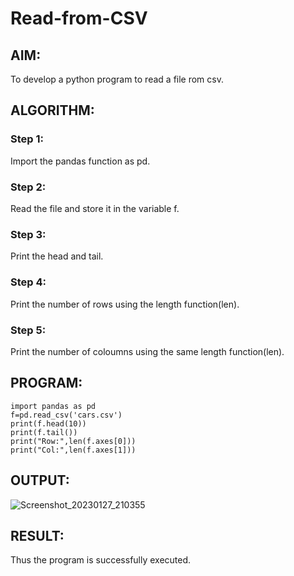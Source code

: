 # Read-from-CSV

## AIM:
To develop a python program to read a file rom csv.
## ALGORITHM:
### Step 1:
Import the pandas function as pd.
### Step 2:
Read the file and store it in the variable f.
### Step 3:
Print the head and tail.
### Step 4:
Print the number of rows using the length function(len).
### Step 5:
Print the number of coloumns using the same length function(len).
## PROGRAM:
```
import pandas as pd
f=pd.read_csv('cars.csv')
print(f.head(10))
print(f.tail())
print("Row:",len(f.axes[0]))
print("Col:",len(f.axes[1]))
```
## OUTPUT:
![Screenshot_20230127_210355](https://user-images.githubusercontent.com/120643262/215125101-4ccb81fe-1615-470f-8b41-b19b3346c0b2.png)


## RESULT:
Thus the program is successfully executed.
